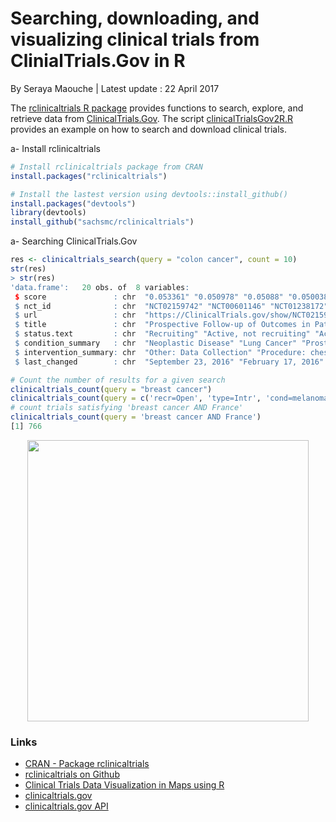 
# Searching, downloading, and visualizing clinical trials from ClinialTrials.Gov in R
By Seraya Maouche |
Latest update : 22 April 2017

The [rclinicaltrials R package](https://cran.r-project.org/web/packages/rclinicaltrials/index.html) provides functions to search, explore, and retrieve data from [ClinicalTrials.Gov](https://clinicaltrials.gov/).
The script [clinicalTrialsGov2R.R](https://github.com/serayamaouche/ClinicalTrials/blob/master/clinicalTrialsGov2R.R) provides an example on how to search and download clinical trials.


a- Install rclinicaltrials
```R
# Install rclinicaltrials package from CRAN
install.packages("rclinicaltrials")

# Install the lastest version using devtools::install_github()
install.packages("devtools")
library(devtools)
install_github("sachsmc/rclinicaltrials")
```

a- Searching ClinicalTrials.Gov
```R
res <- clinicaltrials_search(query = "colon cancer", count = 10)
str(res)
> str(res)
'data.frame':	20 obs. of  8 variables:
 $ score               : chr  "0.053361" "0.050978" "0.05088" "0.050038" ...
 $ nct_id              : chr  "NCT02159742" "NCT00601146" "NCT01238172" "NCT01141842" ...
 $ url                 : chr  "https://ClinicalTrials.gov/show/NCT02159742" "https://ClinicalTrials.gov/show/NCT00601146" "https://ClinicalTrials.gov/show/NCT01238172" "https://ClinicalTrials.gov/show/NCT01141842" ...
 $ title               : chr  "Prospective Follow-up of Outcomes in Patients Receiving Photodynamic Therapy for Neoplastic Diseases" "Low-Dose Chest Computed Tomography Screening for Lung Cancer in Survivors of Hodgkin's Disease" "Diet in Altering Disease Progression in Patients With Prostate Cancer on Active Surveillance" "Early Detection of Lung Tumors by Sniffer Dogs - Evaluation of Sensitivity and Specificity" ...
 $ status.text         : chr  "Recruiting" "Active, not recruiting" "Active, not recruiting" "Completed" ...
 $ condition_summary   : chr  "Neoplastic Disease" "Lung Cancer" "Prostate Cancer" "Lung Cancer; Chronic Obstructive Airway Disease" ...
 $ intervention_summary: chr  "Other: Data Collection" "Procedure: chest computed tomography scan" "Other: dietary education and counseling; Other: prostate cancer foundation booklet" "Procedure: exhalation analysis of breath sample; Procedure: exhalation analysis of breath sample; Procedure: exhalation analysi"| __truncated__ ...
 $ last_changed        : chr  "September 23, 2016" "February 17, 2016" "July 1, 2016" "May 6, 2013" ...

# Count the number of results for a given search
clinicaltrials_count(query = "breast cancer")
clinicaltrials_count(query = c('recr=Open', 'type=Intr', 'cond=melanoma'))
# count trials satisfying 'breast cancer AND France'
clinicaltrials_count(query = 'breast cancer AND France')
[1] 766
```



<p align="center">
  <img src="https://github.com/serayamaouche/RGoogle/blob/master/CompareCS.png" width="450"/>
</p>


### Links

* [CRAN - Package rclinicaltrials](https://cran.r-project.org/web/packages/rclinicaltrials/index.html)
* [rclinicaltrials on Github](https://github.com/sachsmc/rclinicaltrials)
* [Clinical Trials Data Visualization in Maps using R](http://rstudio-pubs-static.s3.amazonaws.com/209130_403f02103baa43aa8b5caa25daa4db57.html)
* [clinicaltrials.gov](https://clinicaltrials.gov/)
* [clinicaltrials.gov API](https://clinicaltrials.gov/ct2/info/linking)
    





